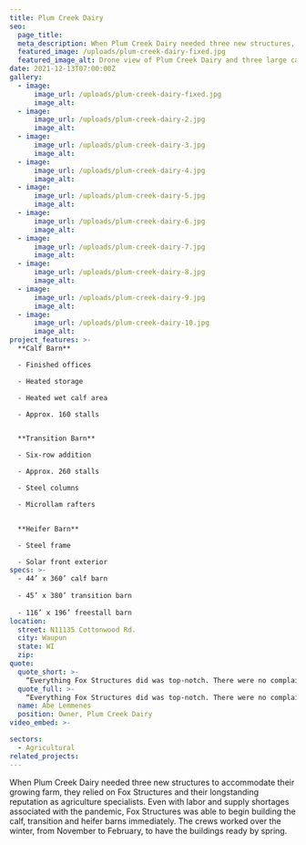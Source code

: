 ```yaml
---
title: Plum Creek Dairy
seo:
  page_title:
  meta_description: When Plum Creek Dairy needed three new structures, they relied on Fox Structures and their longstanding reputation as agriculture specialists.
  featured_image: /uploads/plum-creek-dairy-fixed.jpg
  featured_image_alt: Drone view of Plum Creek Dairy and three large cattle barns
date: 2021-12-13T07:00:00Z
gallery: 
  - image: 
      image_url: /uploads/plum-creek-dairy-fixed.jpg
      image_alt:
  - image: 
      image_url: /uploads/plum-creek-dairy-2.jpg
      image_alt:
  - image: 
      image_url: /uploads/plum-creek-dairy-3.jpg
      image_alt:
  - image: 
      image_url: /uploads/plum-creek-dairy-4.jpg
      image_alt:
  - image: 
      image_url: /uploads/plum-creek-dairy-5.jpg
      image_alt:
  - image: 
      image_url: /uploads/plum-creek-dairy-6.jpg
      image_alt:
  - image: 
      image_url: /uploads/plum-creek-dairy-7.jpg
      image_alt:
  - image: 
      image_url: /uploads/plum-creek-dairy-8.jpg
      image_alt:
  - image: 
      image_url: /uploads/plum-creek-dairy-9.jpg
      image_alt:
  - image: 
      image_url: /uploads/plum-creek-dairy-10.jpg
      image_alt:
project_features: >-
  **Calf Barn**

  - Finished offices

  - Heated storage

  - Heated wet calf area

  - Approx. 160 stalls


  **Transition Barn**

  - Six-row addition

  - Approx. 260 stalls

  - Steel columns

  - Microllam rafters


  **Heifer Barn**

  - Steel frame

  - Solar front exterior
specs: >-
  - 44’ x 360’ calf barn
  
  - 45’ x 380’ transition barn
  
  - 116’ x 196’ freestall barn
location:
  street: N11135 Cottonwood Rd.
  city: Waupun
  state: WI
  zip:
quote:
  quote_short: >-
    “Everything Fox Structures did was top-notch. There were no complaints from anyone.”
  quote_full: >-
    “Everything Fox Structures did was top-notch. There were no complaints from anyone. The foreman, Brad, was really good. He was flexible during the building process and a great communicator. Because of COVID-19, material prices went up, but Fox Structures honored the prices they committed to up front. The Fox Structures team worked great with our concrete team and were accommodating to their needs. I would recommend Fox Structures to others.”
  name: Abe Lemmenes
  position: Owner, Plum Creek Dairy
video_embed: >-

sectors:
  - Agricultural
related_projects: 
---
```


When Plum Creek Dairy needed three new structures to accommodate their growing farm, they relied on Fox Structures and their longstanding reputation as agriculture specialists. Even with labor and supply shortages associated with the pandemic, Fox Structures was able to begin building the calf, transition and heifer barns immediately. The crews worked over the winter, from November to February, to have the buildings ready by spring.